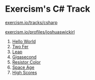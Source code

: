 Exercism's C# Track
===================

[exercism.io/tracks/csharp](https://exercism.io/tracks/csharp)

[exercism.io/profiles/joshuaswickirl](https://exercism.io/profiles/joshuaswickirl)

1. [Hello World](/hello-world)
2. [Two Fer](/two-fer)
3. [Leap](/leap)
4. [Gigasecond](/gigasecond)
5. [Resistor Color](/resistor-color)
6. [Space Age](/space-age)
7. [High Scores](/high-scores)
